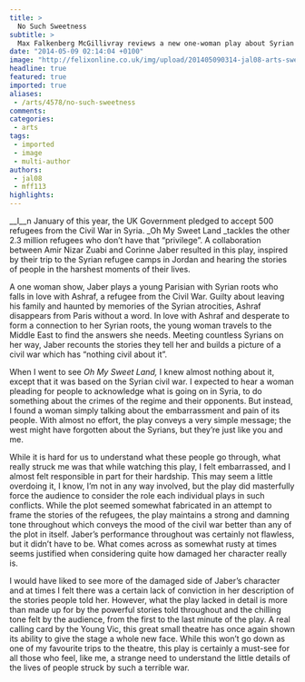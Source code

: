 ```yaml
---
title: >
  No Such Sweetness
subtitle: >
  Max Falkenberg McGillivray reviews a new one-woman play about Syrian refugees at the Young Vic
date: "2014-05-09 02:14:04 +0100"
image: "http://felixonline.co.uk/img/upload/201405090314-jal08-arts-sweet.jpg"
headline: true
featured: true
imported: true
aliases:
 - /arts/4578/no-such-sweetness
comments:
categories:
 - arts
tags:
 - imported
 - image
 - multi-author
authors:
 - jal08
 - mff113
highlights:
---
```


__I__n January of this year, the UK Government pledged to accept 500 refugees from the Civil War in Syria. _Oh My Sweet Land _tackles the other 2.3 million refugees who don’t have that “privilege”. A collaboration between Amir Nizar Zuabi and Corinne Jaber resulted in this play, inspired by their trip to the Syrian refugee camps in Jordan and hearing the stories of people in the harshest moments of their lives.

A one woman show, Jaber plays a young Parisian with Syrian roots who falls in love with Ashraf, a refugee from the Civil War. Guilty about leaving his family and haunted by memories of the Syrian atrocities, Ashraf disappears from Paris without a word. In love with Ashraf and desperate to form a connection to her Syrian roots, the young woman travels to the Middle East to find the answers she needs. Meeting countless Syrians on her way, Jaber recounts the stories they tell her and builds a picture of a civil war which has “nothing civil about it”.

When I went to see _Oh My Sweet Land,_ I knew almost nothing about it, except that it was based on the Syrian civil war. I expected to hear a woman pleading for people to acknowledge what is going on in Syria, to do something about the crimes of the regime and their opponents. But instead, I found a woman simply talking about the embarrassment and pain of its people. With almost no effort, the play conveys a very simple message; the west might have forgotten about the Syrians, but they’re just like you and me.

While it is hard for us to understand what these people go through, what really struck me was that while watching this play, I felt embarrassed, and I almost felt responsible in part for their hardship. This may seem a little overdoing it, I know, I’m not in any way involved, but the play did masterfully force the audience to consider the role each individual plays in such conflicts. While the plot seemed somewhat fabricated in an attempt to frame the stories of the refugees, the play maintains a strong and damning tone throughout which conveys the mood of the civil war better than any of the plot in itself. Jaber’s performance throughout was certainly not flawless, but it didn’t have to be. What comes across as somewhat rusty at times seems justified when considering quite how damaged her character really is.

I would have liked to see more of the damaged side of Jaber’s character and at times I felt there was a certain lack of conviction in her description of the stories people told her. However, what the play lacked in detail is more than made up for by the powerful stories told throughout and the chilling tone felt by the audience, from the first to the last minute of the play. A real calling card by the Young Vic, this great small theatre has once again shown its ability to give the stage a whole new face. While this won’t go down as one of my favourite trips to the theatre, this play is certainly a must-see for all those who feel, like me, a strange need to understand the little details of the lives of people struck by such a terrible war.
